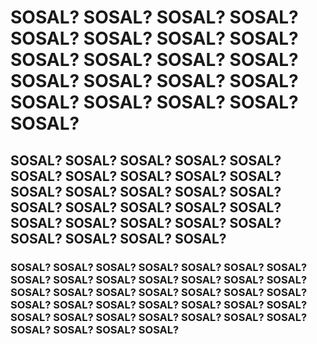 # SOSAL? SOSAL? SOSAL? SOSAL? SOSAL? SOSAL? SOSAL? SOSAL? SOSAL? SOSAL? SOSAL? SOSAL? SOSAL? SOSAL? SOSAL? SOSAL? SOSAL? SOSAL? SOSAL? SOSAL? SOSAL?
## SOSAL? SOSAL? SOSAL? SOSAL? SOSAL? SOSAL? SOSAL? SOSAL? SOSAL? SOSAL? SOSAL? SOSAL? SOSAL? SOSAL? SOSAL? SOSAL? SOSAL? SOSAL? SOSAL? SOSAL? SOSAL? SOSAL? SOSAL? SOSAL? SOSAL? SOSAL? SOSAL? SOSAL? SOSAL? 
### SOSAL? SOSAL? SOSAL? SOSAL? SOSAL? SOSAL? SOSAL? SOSAL? SOSAL? SOSAL? SOSAL? SOSAL? SOSAL? SOSAL? SOSAL? SOSAL? SOSAL? SOSAL? SOSAL? SOSAL? SOSAL? SOSAL? SOSAL? SOSAL? SOSAL? SOSAL? SOSAL? SOSAL? SOSAL? SOSAL? SOSAL? SOSAL? SOSAL? SOSAL? SOSAL? SOSAL? SOSAL? SOSAL? SOSAL? 
